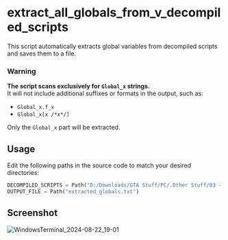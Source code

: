 # extract_all_globals_from_v_decompiled_scripts 

This script automatically extracts global variables from decompiled scripts and saves them to a file.

### Warning

**The script scans exclusively for `Global_x` strings.**<br>
It will not include additional suffixes or formats in the output, such as:
- `Global_x.f_x`
- `Global_x[x /*x*/]`

Only the `Global_x` part will be extracted.

## Usage

Edit the following paths in the source code to match your desired directories:
```py
DECOMPILED_SCRIPTS = Path("D:/Downloads/GTA Stuff/PC/.Other Stuff/03 - Codding/01 - Decompiled Scripts/v-decompiled-scripts-master")
OUTPUT_FILE = Path("extracted_globals.txt")
```

## Screenshot

![WindowsTerminal_2024-08-22_19-01](https://github.com/user-attachments/assets/a0970126-f95a-46f0-8773-5fba40d2dd65)
